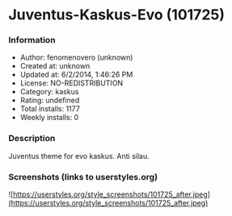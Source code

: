 # Juventus-Kaskus-Evo (101725)

### Information
- Author: fenomenovero (unknown)
- Created at: unknown
- Updated at: 6/2/2014, 1:46:26 PM
- License: NO-REDISTRIBUTION
- Category: kaskus
- Rating: undefined
- Total installs: 1177
- Weekly installs: 0


### Description
Juventus theme for evo kaskus.
Anti silau.


### Screenshots (links to userstyles.org)
![https://userstyles.org/style_screenshots/101725_after.jpeg](https://userstyles.org/style_screenshots/101725_after.jpeg)


